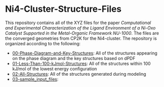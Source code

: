 # Ni4-Cluster-Structure-Files

This repository contains all of the XYZ files for the paper *Computational and Experimental Characterization of the Ligand Environment of a Ni-Oxo Catalyst Supported in the Metal-Organic Framework NU-1000*. The files are the converged geometries from CP2K for the Ni4-cluster. The repository is organized according to the following: 
* [00-Phase-Diagram-and-Key-Structures](https://github.com/getman-research-group/Ni4-Cluster-Structure-Files/tree/main/00-Phase-Diagram-and-Key-Structures): All of the structures appearing on the phase diagram and the key structures based on dPDF
* [01-Less-Than-100-kJmol-Structures](): All of the structures within 100 kJ/mol of the lowest energy configuration 
* [02-All-Structures](): All of the structures generated during modeling
* [03-sample_input_files](): 

